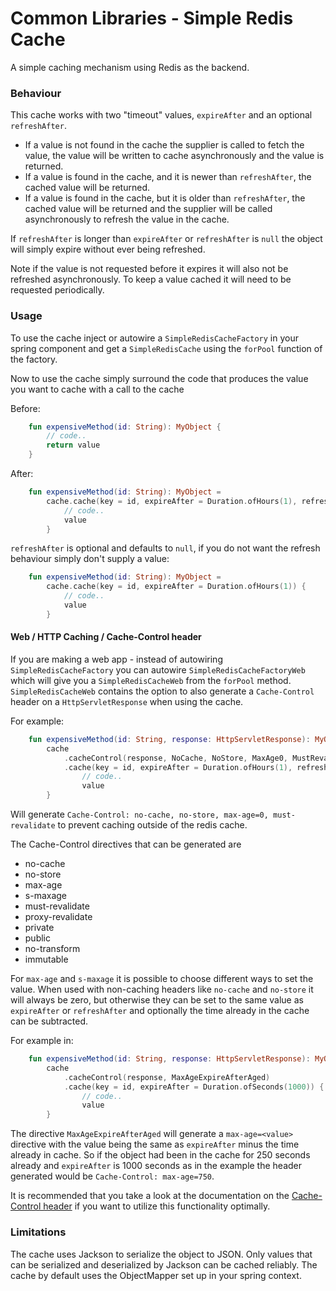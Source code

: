 Common Libraries - Simple Redis Cache
==================================================================================================

A simple caching mechanism using Redis as the backend.


### Behaviour

This cache works with two "timeout" values, ```expireAfter``` and an optional ```refreshAfter```.

* If a value is not found in the cache the supplier is called to fetch the value, the value will be written to cache
asynchronously and the value is returned.
* If a value is found in the cache, and it is newer than ```refreshAfter```, the cached value will be returned.
* If a value is found in the cache, but it is older than ```refreshAfter```, the cached value will be returned and the
 supplier will be called asynchronously to refresh the value in the cache.

If ```refreshAfter``` is longer than ```expireAfter``` or ```refreshAfter``` is ```null``` the object will simply expire
without ever being refreshed.

Note if the value is not requested before it expires it will also not be refreshed asynchronously. To keep a value cached
it will need to be requested periodically.


### Usage

To use the cache inject or autowire a ```SimpleRedisCacheFactory``` in your spring component and get a ```SimpleRedisCache```
using the ```forPool``` function of the factory.

Now to use the cache simply surround the code that produces the value you want to cache with a call to the cache

Before:
```kotlin
    fun expensiveMethod(id: String): MyObject {
        // code..
        return value
    }
```

After:
```kotlin
    fun expensiveMethod(id: String): MyObject =
        cache.cache(key = id, expireAfter = Duration.ofHours(1), refreshAfter = Duration.ofMinutes(45)) {
            // code..
            value
        }
```

```refreshAfter``` is optional and defaults to ```null```, if you do not want the refresh behaviour simply don't
supply a value:
```kotlin
    fun expensiveMethod(id: String): MyObject =
        cache.cache(key = id, expireAfter = Duration.ofHours(1)) {
            // code..
            value
        }
```

#### Web / HTTP Caching / Cache-Control header

If you are making a web app - instead of autowiring ```SimpleRedisCacheFactory``` you can autowire ```SimpleRedisCacheFactoryWeb```
which will give you a ```SimpleRedisCacheWeb``` from the ```forPool``` method. ```SimpleRedisCacheWeb``` contains the
option to also generate a ```Cache-Control``` header on a ```HttpServletResponse``` when using the cache.

For example:
```kotlin
    fun expensiveMethod(id: String, response: HttpServletResponse): MyObject =
        cache
            .cacheControl(response, NoCache, NoStore, MaxAge0, MustRevalidate)
            .cache(key = id, expireAfter = Duration.ofHours(1), refreshAfter = Duration.ofMinutes(45)) {
                // code..
                value
        }
```
Will generate ```Cache-Control: no-cache, no-store, max-age=0, must-revalidate``` to prevent caching outside of the redis cache.

The Cache-Control directives that can be generated are

- no-cache
- no-store
- max-age
- s-maxage
- must-revalidate
- proxy-revalidate
- private
- public
- no-transform
- immutable

For ```max-age``` and ```s-maxage``` it is possible to choose different ways to set the value. When used with non-caching
headers like ```no-cache``` and ```no-store``` it will always be zero, but otherwise they can be set to the same value as
```expireAfter``` or ```refreshAfter``` and optionally the time already in the cache can be subtracted.

For example in:
```kotlin
    fun expensiveMethod(id: String, response: HttpServletResponse): MyObject =
        cache
            .cacheControl(response, MaxAgeExpireAfterAged)
            .cache(key = id, expireAfter = Duration.ofSeconds(1000)) {
                // code..
                value
        }
```
The directive ```MaxAgeExpireAfterAged``` will generate a ```max-age=<value>``` directive with the value being the same as
```expireAfter``` minus the time already in cache. So if the object had been in the cache for 250 seconds already and
```expireAfter``` is 1000 seconds as in the example the header generated would be ```Cache-Control: max-age=750```.

It is recommended that you take a look at the documentation on the
[Cache-Control header](https://developer.mozilla.org/en-US/docs/Web/HTTP/Headers/Cache-Control)
if you want to utilize this functionality optimally.


### Limitations

The cache uses Jackson to serialize the object to JSON. Only values that can be serialized and deserialized by
Jackson can be cached reliably. The cache by default uses the ObjectMapper set up in your spring context.
